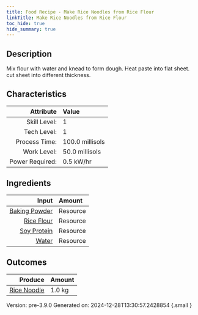 ```yaml
---
title: Food Recipe - Make Rice Noodles from Rice Flour
linkTitle: Make Rice Noodles from Rice Flour
toc_hide: true
hide_summary: true
---
```


## Description
 Mix flour with water and knead to form dough. Heat paste into flat sheet.&#10;&#9;&#9; cut sheet into different thickness.

## Characteristics

| Attribute      | Value |
|--------:|:------|
|Skill Level:|1|
|Tech Level:|1|
|Process Time:|100.0 millisols|
|Work Level:|50.0 millisols|
|Power Required:|0.5 kW/hr|

## Ingredients

| Input      | Amount |
|--------:|:------|
|[Baking Powder](/docs/definitions/resource/baking-powder)|Resource|0.02 kg|
|[Rice Flour](/docs/definitions/resource/rice-flour)|Resource|1.0 kg|
|[Soy Protein](/docs/definitions/resource/soy-protein)|Resource|0.08 kg|
|[Water](/docs/definitions/resource/water)|Resource|1.0 kg|

## Outcomes


| Produce      | Amount |
|--------:|:------|
|[Rice Noodle](/docs/definitions/resource/rice-noodle)|1.0 kg|


Version: pre-3.9.0 Generated on: 2024-12-28T13:30:57.2428854
{.small }


